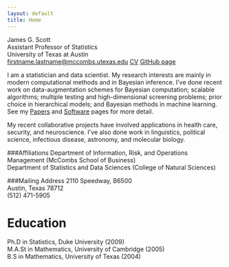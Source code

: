 ```yaml
---
layout: default
title: Home
---
```


James G. Scott   
Assistant Professor of Statistics   
University of Texas at Austin  
firstname.lastname@mccombs.utexas.edu  [CV](files/jamesscottcv.pdf)
  [GitHub page](https://github.com/jgscott)   

I am a statistician and data scientist.  My research interests are
mainly in modern computational methods and in Bayesian inference.
I've done recent work on data-augmentation schemes for Bayesian
computation; scalable algorithms; multiple testing and
high-dimensional screening problems; prior choice in hierarchical
models; and Bayesian methods in machine learning.  See my
[Papers](papers.html) and [Software](software.html) pages for more
detail.  

My recent collaborative projects have involved applications in health
care, security, and neuroscience.  I've also done work in linguistics,
political science, infectious disease, astronomy, and molecular
biology.  


###Affiliations
Department of Information, Risk, and Operations Management (McCombs
School of Business)  
Department of Statistics and Data Sciences (College of Natural
Sciences)  

###Mailing Address
2110 Speedway, B6500   
Austin, Texas 78712   
(512) 471-5905   


# Education
Ph.D in Statistics, Duke University (2009)  
M.A.St in Mathematics, University of Cambridge (2005)  
B.S in Mathematics, University of Texas (2004)  

